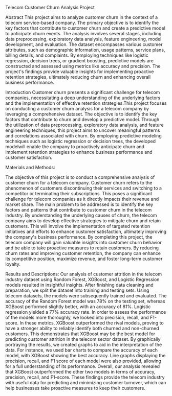 Telecom Customer Churn Analysis Project

Abstract
This project aims to analyze customer churn in the context of a telecom service-based company. The primary objective is to identify the key factors that contribute to customer churn and create a predictive model to anticipate churn events. 
The analysis involves several stages, including data preprocessing, exploratory data analysis, feature engineering, model development, and evaluation. The dataset encompasses various customer attributes, such as
demographic information, usage patterns, service plans, billing details, and complaints. By employing techniques like logistic regression, decision trees, or gradient boosting, predictive models are constructed and assessed using metrics
like accuracy and precision. The project's findings provide valuable insights for implementing proactive retention strategies, ultimately reducing churn and enhancing overall business performance.

Introduction
Customer churn presents a significant challenge for telecom companies, necessitating a deep understanding of the underlying factors and the implementation of effective retention strategies.This project focuses 
on conducting a customer churn analysis for a telecom company by leveraging a comprehensive dataset. The objective is to identify the key factors that contribute to churn and develop a predictive model. Through 
the utilization of data preprocessing, exploratory data analysis, and feature engineering techniques, this project aims to uncover meaningful patterns and correlations associated with churn. By employing predictive 
modeling techniques such as logistic regression or decision trees, the developed modelwill enable the company to proactively anticipate churn and implement retention strategies to enhance business performance and customer satisfaction.

Materials and Methods:

The objective of this project is to conduct a comprehensive analysis of customer churn for a telecom company. Customer churn refers to the phenomenon of customers discontinuing their services and switching to a competitor or terminating their subscriptions. This poses a significant challenge for telecom companies as it directly impacts their revenue and market share. 
The main problem to be addressed is to identify the key factors and patterns that contribute to customer churn in the telecom industry. By understanding the underlying causes of churn, the telecom company aims to develop effective strategies to mitigate churn and retain customers. This will involve the implementation of targeted retention initiatives and efforts to enhance customer satisfaction, ultimately improving the company's business performance. 
By completing this project, the telecom company will gain valuable insights into customer churn behavior and be able to take proactive measures to retain customers. By reducing churn rates and improving customer retention, the company can enhance its competitive position, maximize revenue, and foster long-term customer loyalty.

Results and Descriptions:
Our analysis of customer attrition in the telecom industry dataset using Random Forest, XGBoost, and Logistic Regression models resulted in insightful insights. After finishing data cleaning and preparation, we split the dataset into training and testing sets. Using telecom datasets, the models were subsequently trained and evaluated.                                                                                                                                                             The accuracy of the Random Forest model was 78% on the testing set, whereas XGBoost performed slightly better, with an accuracy of 81%. Logistic regression yielded a 77% accuracy rate. In order to assess the performance of the models more thoroughly, we looked into precision, recall, and F1-score. In these metrics, XGBoost outperformed the rival models, proving to have a stronger ability to reliably identify both churned and non-churned customers. This demonstrates that XGBoost may be the best model for predicting customer attrition in the telecom sector dataset.
By graphically portraying the results, we created graphs to aid in the interpretation of the data. For instance, we used bar charts to compare the accuracy of each model, with XGBoost showing the best accuracy. Line graphs displaying the precision, recall, and F1 score of each model were also provided, allowing for a full understanding of its performance. Overall, our analysis revealed that XGBoost outperformed the other two models in terms of accuracy, precision, recall, and F1-score. These findings provide the telecom industry with useful data for predicting and minimizing customer turnover, which can help businesses take proactive measures to keep their customers.
